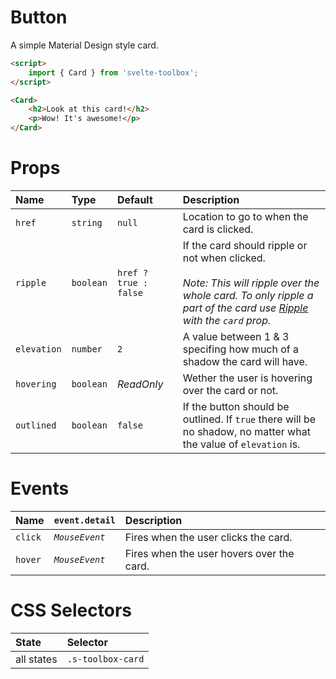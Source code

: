# Button

A simple Material Design style card.

```html
<script>
	import { Card } from 'svelte-toolbox';
</script>

<Card>
	<h2>Look at this card!</h2>
	<p>Wow! It's awesome!</p>
</Card>
```

# Props

| Name        | Type      | Default               | Description                                                                                                                                                                                       |
| :---------- | :-------- | :-------------------- | :------------------------------------------------------------------------------------------------------------------------------------------------------------------------------------------------ |
| `href`      | `string`  | `null`                | Location to go to when the card is clicked.                                                                                                                                                       |
| `ripple`    | `boolean` | `href ? true : false` | If the card should ripple or not when clicked.<br /><br />_Note: This will ripple over the whole card. To only ripple a part of the card use [Ripple](../ripple/README.md) with the `card` prop._ |
| `elevation` | `number`  | `2`                   | A value between 1 & 3 specifing how much of a shadow the card will have.                                                                                                                          |
| `hovering`  | `boolean` | _ReadOnly_            | Wether the user is hovering over the card or not.                                                                                                                                                 |
| `outlined`  | `boolean` | `false`               | If the button should be outlined. If `true` there will be no shadow, no matter what the value of `elevation` is.                                                                                  |

# Events

| Name    | `event.detail` | Description                               |
| :------ | :------------- | :---------------------------------------- |
| `click` | _`MouseEvent`_ | Fires when the user clicks the card.      |
| `hover` | _`MouseEvent`_ | Fires when the user hovers over the card. |

# CSS Selectors

| State      | Selector          |
| :--------- | :---------------- |
| all states | `.s-toolbox-card` |

